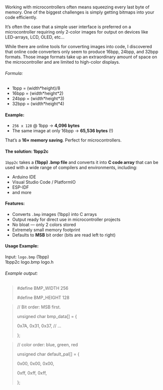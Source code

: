 Working with microcontrollers often means squeezing every last byte of memory. One of the biggest challenges is simply getting bitmaps into your code efficiently.  

It’s often the case that a simple user interface is preferred on a microcontroller requiring only 2-color images for output on devices like
LED-arrays, LCD, OLED, etc...

While there are online tools for converting images into code, I discovered that online code converters only seem to produce 16bpp, 24bpp, and 32bpp formats.
Those image formats take up an extraordinary amount of space on the microcontroller and are limited to high-color displays.

###### Formula:
  - 1bpp  = (width\*height)/8
  - 16bpp  = (width\*height*2) 
  - 24bpp  = (width\*height*3) 
  - 32bpp  = (width\*height*4) 
 
#### Example:  
- `256 x 128` @ 1bpp → **4,096 bytes**  
- The same image at only 16bpp → **65,536 bytes** (!)

That’s a **16× memory saving**. Perfect for microcontrollers.  

#### The solution: 1bpp2c

`1bpp2c` takes a **(1bpp) .bmp file** and converts it into **C code array** that can be used with a wide range of compilers and environments, including:
- Arduino IDE  
- Visual Studio Code / PlatformIO  
- ESP-IDF  
- and more

#### Features:
- Converts `.bmp` images (1bpp) into C arrays
- Output ready for direct use in microcontroller projects
- No bloat — only 2 colors stored
- Extremely small memory footprint
- Defaults to **MSB** bit order (bits are read left to right)

#### Usage Example:

Input: `logo.bmp` (1bpp)  
1bpp2c logo.bmp logo.h

###### Example output:

> #define BMP_WIDTH  256
>
> #define BMP_HEIGHT 128


> // Bit order: MSB first.
>
> unsigned char bmp_data[] = {
>
> 0x7A, 0x31, 0x37, // ...
>
> };


> // color order: blue, green, red
>
> unsigned char default_pal[] = {
>
> 0x00, 0x00, 0x00, 
>
> 0xff, 0xff, 0xff, 
>
> };
